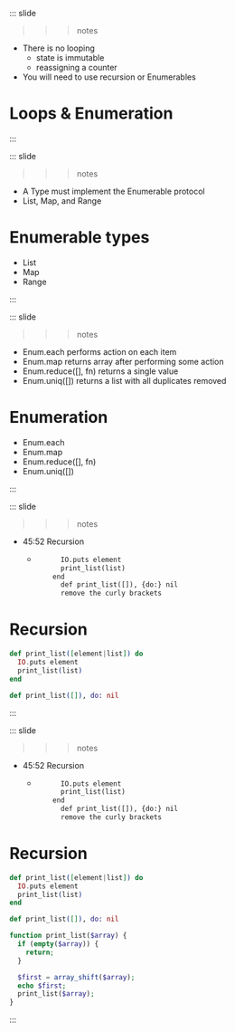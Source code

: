 
::: slide

>>> notes

- There is no looping
  - state is immutable
  - reassigning a counter
- You will need to use recursion or Enumerables

>>>

# Loops & Enumeration

:::

::: slide

>>> notes

- A Type must implement the Enumerable protocol
- List, Map, and Range

>>>

# Enumerable types

- List
- Map
- Range

:::

::: slide

>>> notes

  - Enum.each performs action on each item
  - Enum.map returns array after performing some action
  - Enum.reduce([], fn) returns a single value
  - Enum.uniq([]) returns a list with all duplicates removed

>>>

# Enumeration

- Enum.each
- Enum.map
- Enum.reduce([], fn)
- Enum.uniq([])

:::

::: slide

>>> notes
- 45:52 Recursion
  - ``` def print_list([element|list]) do
          IO.puts element
          print_list(list)
        end
          def print_list([]), {do:} nil
          remove the curly brackets
    ```
>>>

# Recursion

```elixir
def print_list([element|list]) do
  IO.puts element
  print_list(list)
end

def print_list([]), do: nil
```
:::

::: slide

>>> notes
- 45:52 Recursion
  - ``` def print_list([element|list]) do
          IO.puts element
          print_list(list)
        end
          def print_list([]), {do:} nil
          remove the curly brackets
    ```
>>>

# Recursion

```elixir
def print_list([element|list]) do
  IO.puts element
  print_list(list)
end

def print_list([]), do: nil
```

```php
function print_list($array) {
  if (empty($array)) {
    return;
  }

  $first = array_shift($array);
  echo $first;
  print_list($array);
}
```
:::
